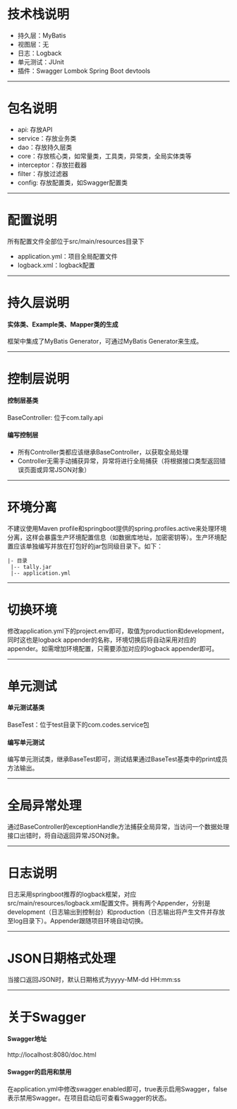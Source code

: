 # 技术栈说明
- 持久层：MyBatis
- 视图层：无
- 日志：Logback
- 单元测试：JUnit
- 插件：Swagger Lombok Spring Boot devtools 

---

# 包名说明
- api: 存放API
- service：存放业务类
- dao：存放持久层类
- core：存放核心类，如常量类，工具类，异常类，全局实体类等
- interceptor：存放拦截器
- filter：存放过滤器
- config: 存放配置类，如Swagger配置类

---

# 配置说明
所有配置文件全部位于src/main/resources目录下
- application.yml：项目全局配置文件
- logback.xml：logback配置

---

# 持久层说明
#### 实体类、Example类、Mapper类的生成
框架中集成了MyBatis Generator，可通过MyBatis Generator来生成。

---

# 控制层说明
#### 控制层基类
BaseController: 位于com.tally.api
#### 编写控制层
- 所有Controller类都应该继承BaseController，以获取全局处理
- Controller无需手动捕获异常，异常将进行全局捕获（将根据接口类型返回错误页面或异常JSON对象）

---

# 环境分离
不建议使用Maven profile和springboot提供的spring.profiles.active来处理环境分离，这样会暴露生产环境配置信息（如数据库地址，加密密钥等）。生产环境配置应该单独编写并放在打包好的jar包同级目录下。如下：
```
|- 目录
 |-- tally.jar
 |-- application.yml
```

---

# 切换环境
修改application.yml下的project.env即可，取值为production和development，同时这也是logback appender的名称，环境切换后将自动采用对应的appender。如需增加环境配置，只需要添加对应的logback appender即可。

---

# 单元测试
#### 单元测试基类 
BaseTest：位于test目录下的com.codes.service包
#### 编写单元测试
编写单元测试类，继承BaseTest即可，测试结果通过BaseTest基类中的print成员方法输出。

---

# 全局异常处理
通过BaseController的exceptionHandle方法捕获全局异常，当访问一个数据处理接口出错时，将自动返回异常JSON对象。

---

# 日志说明
日志采用springboot推荐的logback框架，对应src/main/resources/logback.xml配置文件。拥有两个Appender，分别是development（日志输出到控制台）和production（日志输出将产生文件并存放至log目录下）。Appender跟随项目环境自动切换。

---

# JSON日期格式处理
当接口返回JSON时，默认日期格式为yyyy-MM-dd HH:mm:ss

---

# 关于Swagger
#### Swagger地址
http://localhost:8080/doc.html

#### Swagger的启用和禁用
在application.yml中修改swagger.enabled即可，true表示启用Swagger，false表示禁用Swagger。在项目启动后可查看Swagger的状态。
